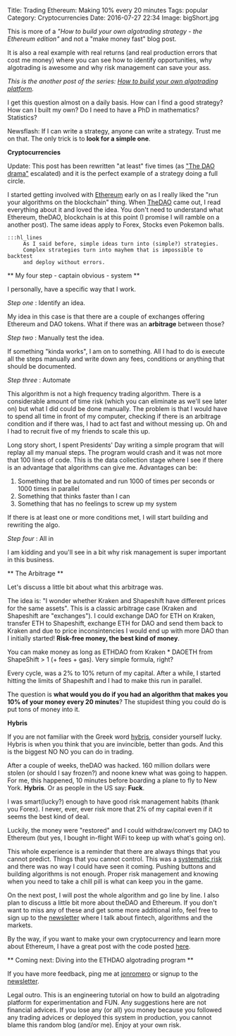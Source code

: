 Title: Trading Ethereum: Making 10% every 20 minutes
Tags: popular
Category: Cryptocurrencies
Date: 2016-07-27 22:34
Image: bigShort.jpg

This is more of a *"How to build your own algotrading strategy - the Ethereum edition"* and not a "make money fast" blog post.

It is also a real example with real returns (and real production errors that cost me money) where you can see how to identify opportunities, why algotrading is awesome and why risk management can save your ass.


*This is the another post of the series: [How to build your own algotrading platform](how-to-build-your-own-algorithmic-trading-platform.html).*

I get this question almost on a daily basis. How can I find a good strategy? How can I built my own? Do I need to have a PhD in mathematics? Statistics?

Newsflash: If I can write a strategy, anyone can write a strategy. Trust me on that. The only trick is to **look for a simple one**.


**Cryptocurrencies**

Update: This post has been rewritten "at least" five times (as ["The DAO drama"](https://bitcoinmagazine.com/articles/ethereum-s-dao-forking-crisis-the-bitcoin-perspective-1467404395) escalated) and it is the perfect example of a strategy doing a full circle.

I started getting involved with [Ethereum](https://www.ethereum.org/) early on as I really liked the "run your algorithms on the blockchain" thing. When [TheDAO](https://daohub.org/) came out, I read everything about it and loved the idea.
You don't need to understand what Ethereum, theDAO, blockchain is at this point (I promise I will ramble on a another post). The same ideas apply to Forex, Stocks even Pokemon balls.

    :::hl_lines 
         As I said before, simple ideas turn into (simple?) strategies.
         Complex strategies turn into mayhem that is impossible to backtest
         and deploy without errors.

** My four step - captain obvious - system **


I personally, have a specific way that I work.

*Step one* : Identify an idea.

My idea in this case is that there are a couple of exchanges offering Ethereum and DAO tokens. What if there was an **arbitrage** between those?


*Step two* : Manually test the idea.

If something "kinda works", I am on to something. All I had to do is execute all the steps manually and write down any fees, conditions or anything that should be documented. 


*Step three* : Automate

This algorithm is not a high frequency trading algorithm. There is a considerable amount of time risk (which you can eliminate as we'll see later on) but what I did could be done manually. The problem is that I would have to spend all time in front of my computer, checking if there is an arbitrage condition and if there was, I had to act fast and without messing up. Oh and I had to recruit five of my friends to scale this up.

Long story short, I spent Presidents' Day writing a simple program that will replay all my manual steps. The program would crash and it was not more that 100 lines of code. This is the data collection stage where I see if there is an advantage that algorithms can give me. Advantages can be:

1. Something that be automated and run 1000 of times per seconds or 1000 times in parallel
2. Something that thinks faster than I can
3. Something that has no feelings to screw up my system

If there is at least one or more conditions met, I will start building and rewriting the algo.

*Step four* : All in

I am kidding and you'll see in a bit why risk management is super important in this business.


** The Arbitrage **

Let's discuss a little bit about what this arbitrage was.

The idea is: "I wonder whether Kraken and Shapeshift have different prices for the same assets". This is a classic arbitrage case (Kraken and Shapeshift are "exchanges").
I could exchange DAO for ETH on Kraken, transfer ETH to Shapeshift, exchange ETH for DAO and send them back to Kraken and due to price inconsintencies I would end up with more DAO than I initially started! **Risk-free money, the best kind of money**.

You can make money as long as
ETHDAO from Kraken  * DAOETH from ShapeShift > 1 (+ fees + gas). Very simple formula, right? 

Every cycle, was a 2% to 10% return of my capital. After a while, I started hitting the limits of Shapeshift and I had to make this run in parallel. 

The question is **what would you do if you had an algorithm that makes you 10% of your money every 20 minutes**? The stupidest thing you could do is put tons of money into it.


**Hybris**

If you are not familiar with the Greek word [hybris](https://en.wikipedia.org/wiki/Hubris), consider yourself lucky. Hybris is when you think that you are invincible, better than gods. And this is the biggest NO NO you can do in trading.

After a couple of weeks, theDAO was hacked. 160 million dollars were stolen (or should I say frozen?) and noone knew what was going to happen. For me, this happened, 10 minutes before boarding a plane to fly to New York. **Hybris**. Or as people in the US say: **Fuck**.

I was smart(lucky?) enough to have good risk management habits (thank you Forex). I never, ever, ever risk more that 2% of my capital even if it seems the best kind of deal.

Luckily, the money were "restored" and I could withdraw/convert my DAO to Ethereum (but yes, I bought in-flight WiFi to keep up with what's going on).


This whole experience is a reminder that there are always things that you cannot predict. Things that you cannot control.
This was a [systematic risk](https://en.wikipedia.org/wiki/Systematic_risk) and there was no way I could have seen it coming. Pushing buttons and building algorithms is not enough. Proper risk management and knowing when you need to take a chill pill is what can keep you in the game.

On the next post, I will post the whole algorithm and go line by line. I also plan to discuss a little bit more about theDAO and Ethereum. If you don't want to miss any of these and get some more additional info, feel free to sign up to the [newsletter](http://eepurl.com/bGbOnb) where I talk about fintech, algorithms and the markets.

By the way, if you want to make your own cryptocurrency and learn more about Ethereum, I have a great post with the code posted [here](hugcoin-build-your-own-cryptocurrency-coin.html).


** Coming next: Diving into the ETHDAO algotrading program **

If you have more feedback, ping me at [jonromero](http://www.twitter.com/jonromero) or signup to the [newsletter](http://eepurl.com/bGbOnb). 

Legal outro. This is an engineering tutorial on how to build an algotrading platform for experimentation and FUN. Any suggestions here are not financial advices. 
If you lose any (or all) you money because you followed any trading advices or deployed this system in production, you cannot blame this random blog (and/or me). Enjoy at your own risk. 


